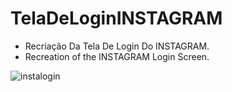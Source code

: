 # TelaDeLoginINSTAGRAM

+ Recriação Da Tela De Login Do INSTAGRAM. 
+ Recreation of the INSTAGRAM Login Screen.

![instalogin](https://user-images.githubusercontent.com/63020237/154480683-e2ec7a9f-3bde-4f2f-91c0-7c379e9e5bac.png)


